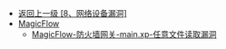 - [返回上一级 [8、网络设备漏洞]](/8、网络设备漏洞)
- [MagicFlow](/8、网络设备漏洞/MagicFlow/)
  - [MagicFlow-防火墙网关-main.xp-任意文件读取漏洞](/8、网络设备漏洞/MagicFlow/MagicFlow-防火墙网关-main.xp-任意文件读取漏洞.md)
